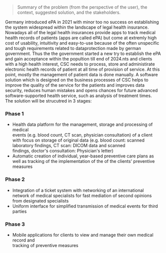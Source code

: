 >Summary of the problem (from the perspective of the user), the context, suggested solution, and the stakeholders.

Germany introduced ePA in 2021 with minor too no success on establishing the system widespread within the landscape of legal health insurance. Nowadays all of the legal health insurances provide apps to track medical health records of patients (apps are called ePA) but come at extremly high cost of usability, intuitivity and easy-to-use because of the often unspecific and tough requirements related to dataprotection made by german government. Thus the the government started a new try to establish the ePA and gain acceptance within the popultion till end of 2024.nts and clients with a high health interest, CSC needs to process, store and administirate electronic health records of patient at all time of provision of service. At this point, mostly the management of patient data is done manually. A software solution which is designed on the business processes of CSC helps to improve the quality of the service for the patients and improves data security, reduces human mistakes and opens chances for future advanced software-supported health service, such as analysis of treatment times. The solution will be strucutred in 3 stages:

### Phase 1  
- Health data platform for the management, storage and processing of medical  
events (e.g. blood count, CT scan, physician consultation) of a client with focus on storage of original data (e.g. blood count: scanned laboratory findings, CT scan: DICOM data and scanned  
findings, doctor's consultation: Physician's letter)  
- Automatic creation of individual, year-based preventive care plans as well as tracking of the implementation of the of the clients' preventive measures  

### Phase 2  
- Integration of a ticket system with networking of an international network of medical specialists for fast mediation of second opinions from designated specialists  
- Uniform interface for simplified transmission of medical events for third parties  

### Phase 3  
- Mobile applications for clients to view and manage their own medical record and  
tracking of preventive measures